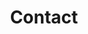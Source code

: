 ---
layout: profiles
permalink: /people/
title: Contact
description:
nav: true
nav_order: 3

profiles:
  # if you want to include more than one profile, just replicate the following block
  # and create one content file for each profile inside _pages/
  - align: right
    image: new_profile_pic.jpg
    content: contact.md
    image_circular: true # crops the image to make it circular
  # - align: left
  #   image: prof_pic.jpg
  #   content: about_einstein.md
  #   image_circular: false # crops the image to make it circular
  #   more_info: >
  #     <p>G.1</p>
  #     <p>123 your address street</p>
  #     <p>Your City, State 12345</p>
---